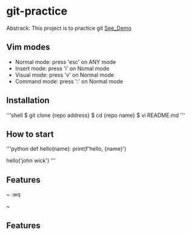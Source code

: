 # git-practice

Abstrack: This project is to practice git
[See_Demo](https://www.google.com/)

## Vim modes

- Normal mode: press 'esc' on ANY mode
- Insert mode: press 'i' on Nomal mode
- Visual mode: press 'v' on Normal mode
- Command mode: press ':' on Normal mode

## Installation

'''shell
$ git clone {repo address}
$ cd {repo name}
$ vi README.md
'''

## How to start

'''python
def hello(name):
    print(f'hello, {name}')

hello('john wick')
'''

## Features
~
:wq

~
## Features
